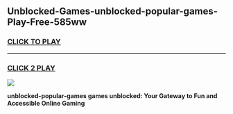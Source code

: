 
## Unblocked-Games-unblocked-popular-games-Play-Free-585ww
<h3>
<a href="https://premium76.site?title=unblocked-popular-games&ref=22A">CLICK TO PLAY</a></h3>
<hr>

<h3>
<a href="https://premium76.site?title=unblocked-popular-games&ref=22A">CLICK 2 PLAY</a>
  
</h3>

<a href="https://premium76.site?title=unblocked-popular-games&ref=22A"><img src="https://clearcache.store/games.png"></a>


**unblocked-popular-games games unblocked: Your Gateway to Fun and Accessible Online Gaming**
